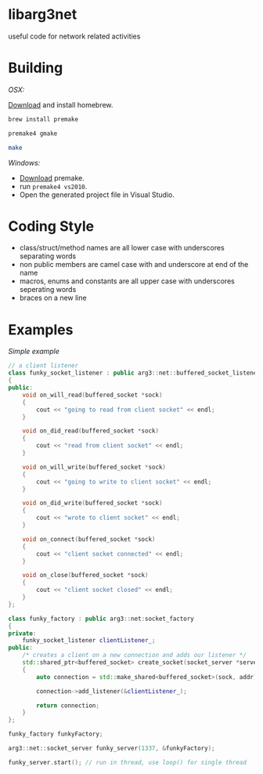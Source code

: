 libarg3net
==========

useful code for network related activities


Building
========

*OSX:*

[Download](http://brew.sh) and install homebrew.

```bash
brew install premake

premake4 gmake

make
```

*Windows:*

- [Download](http://industriousone.com/premake/download) premake.
- run <code>premake4 vs2010</code>.
- Open the generated project file in Visual Studio.


Coding Style
============

- class/struct/method names are all lower case with underscores separating words
- non public members are camel case with and underscore at end of the name
- macros, enums and constants are all upper case with underscores seperating words
- braces on a new line


Examples
========

*Simple example*

```c++
// a client listener
class funky_socket_listener : public arg3::net::buffered_socket_listener
{
public:
    void on_will_read(buffered_socket *sock) 
    {
    	cout << "going to read from client socket" << endl;
	}

    void on_did_read(buffered_socket *sock) 
    {
    	cout << "read from client socket" << endl;
    }

    void on_will_write(buffered_socket *sock) 
    {
    	cout << "going to write to client socket" << endl;
    }

    void on_did_write(buffered_socket *sock)
    {
    	cout << "wrote to client socket" << endl;
    }

    void on_connect(buffered_socket *sock) 
    {
    	cout << "client socket connected" << endl;
    }

    void on_close(buffered_socket *sock) 
    {
    	cout << "client socket closed" << endl;
    }
};

class funky_factory : public arg3::net:socket_factory
{
private:
	funky_socket_listener clientListener_;
public:
    /* creates a client on a new connection and adds our listener */
    std::shared_ptr<buffered_socket> create_socket(socket_server *server, SOCKET sock, const sockaddr_in &addr) 
    {
    	auto connection = std::make_shared<buffered_socket>(sock, addr);

    	connection->add_listener(&clientListener_);

    	return connection;
	}
};

funky_factory funkyFactory;

arg3::net::socket_server funky_server(1337, &funkyFactory);

funky_server.start(); // run in thread, use loop() for single thread
```

